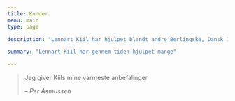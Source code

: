 ```yaml
---
title: Kunder
menu: main
type: page

description: "Lennart Kiil har hjulpet blandt andre Berlingske, Dansk Industri, Gentofte Hospital, Illustreret Videnskab, Ingeniøren, Ugeskrift for Læger, Region Syddanmark, Rigshospitalet, Aarhus Universitet og Statens Naturhistoriske Museum"

summary: "Lennart Kiil har gennem tiden hjulpet mange"

---
```



> Jeg giver Kiils mine varmeste anbefalinger
>
> – _Per Asmussen_
